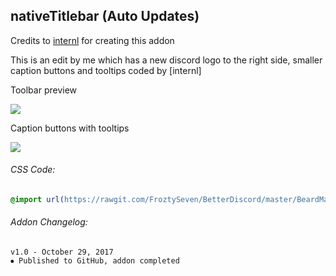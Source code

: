 
## nativeTitlebar (Auto Updates)
Credits to [internl](https://github.com/intrnl) for creating this addon

This is an edit by me which has a new discord logo to the right side, smaller caption buttons and tooltips coded by [internl]

Toolbar preview

![](https://vgy.me/aHUKBH.jpg)

Caption buttons with tooltips

![](https://vgy.me/b4NKBS.gif)

###### CSS Code:
```css
@import url(https://rawgit.com/FroztySeven/BetterDiscord/master/BeardMaterial_Addons/ClassicServerDropdown/code.css);
```

###### Addon Changelog:
```
v1.0 - October 29, 2017
⦁ Published to GitHub, addon completed
```

